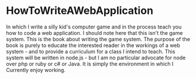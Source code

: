 HowToWriteAWebApplication
=========================

In which I write a silly kid's computer game and in the process teach you how to code a web application.  I should note here that this isn't the game system.  This is the book about writing the game system.  The purpose of the book is purely to educate the interested reader in the workings of a web system - and to provide a curriculum for a class I intend to teach.  This system will be written in node.js - but I am no particular advocate for node over php or ruby or c# or Java.  It is simply the environment in which I Currently enjoy working.
